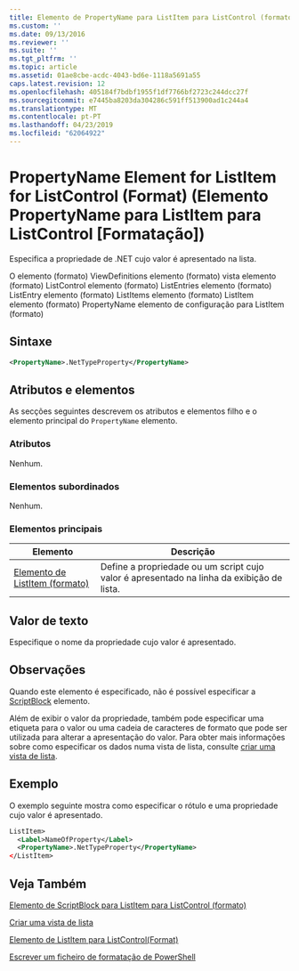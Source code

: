 ```yaml
---
title: Elemento de PropertyName para ListItem para ListControl (formato) | Documentos da Microsoft
ms.custom: ''
ms.date: 09/13/2016
ms.reviewer: ''
ms.suite: ''
ms.tgt_pltfrm: ''
ms.topic: article
ms.assetid: 01ae8cbe-acdc-4043-bd6e-1118a5691a55
caps.latest.revision: 12
ms.openlocfilehash: 405184f7bdbf1955f1df7766bf2723c244dcc27f
ms.sourcegitcommit: e7445ba8203da304286c591ff513900ad1c244a4
ms.translationtype: MT
ms.contentlocale: pt-PT
ms.lasthandoff: 04/23/2019
ms.locfileid: "62064922"
---
```

# <a name="propertyname-element-for-listitem-for-listcontrol-format"></a>PropertyName Element for ListItem for ListControl (Format) (Elemento PropertyName para ListItem para ListControl [Formatação])

Especifica a propriedade de .NET cujo valor é apresentado na lista.

O elemento (formato) ViewDefinitions elemento (formato) vista elemento (formato) ListControl elemento (formato) ListEntries elemento (formato) ListEntry elemento (formato) ListItems elemento (formato) ListItem elemento (formato) PropertyName elemento de configuração para ListItem (formato)

## <a name="syntax"></a>Sintaxe

```xml
<PropertyName>.NetTypeProperty</PropertyName>
```

## <a name="attributes-and-elements"></a>Atributos e elementos

As secções seguintes descrevem os atributos e elementos filho e o elemento principal do `PropertyName` elemento.

### <a name="attributes"></a>Atributos

Nenhum.

### <a name="child-elements"></a>Elementos subordinados

Nenhum.

### <a name="parent-elements"></a>Elementos principais

|Elemento|Descrição|
|-------------|-----------------|
|[Elemento de ListItem (formato)](./listitem-element-for-listitems-for-listcontrol-format.md)|Define a propriedade ou um script cujo valor é apresentado na linha da exibição de lista.|

## <a name="text-value"></a>Valor de texto

Especifique o nome da propriedade cujo valor é apresentado.

## <a name="remarks"></a>Observações

Quando este elemento é especificado, não é possível especificar a [ScriptBlock](./scriptblock-element-for-listitem-for-listcontrol-format.md) elemento.

Além de exibir o valor da propriedade, também pode especificar uma etiqueta para o valor ou uma cadeia de caracteres de formato que pode ser utilizada para alterar a apresentação do valor. Para obter mais informações sobre como especificar os dados numa vista de lista, consulte [criar uma vista de lista](./creating-a-list-view.md).

## <a name="example"></a>Exemplo

O exemplo seguinte mostra como especificar o rótulo e uma propriedade cujo valor é apresentado.

```xml
ListItem>
  <Label>NameOfProperty</Label>
  <PropertyName>.NetTypeProperty</PropertyName>
</ListItem>

```

## <a name="see-also"></a>Veja Também

[Elemento de ScriptBlock para ListItem para ListControl (formato)](./scriptblock-element-for-listitem-for-listcontrol-format.md)

[Criar uma vista de lista](./creating-a-list-view.md)

[Elemento de ListItem para ListControl(Format)](./listitem-element-for-listitems-for-listcontrol-format.md)

[Escrever um ficheiro de formatação de PowerShell](./writing-a-powershell-formatting-file.md)
